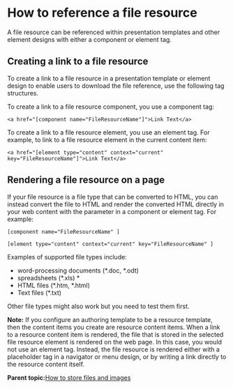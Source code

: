 # How to reference a file resource

A file resource can be referenced within presentation templates and other element designs with either a component or element tag.

## Creating a link to a file resource

To create a link to a file resource in a presentation template or element design to enable users to download the file reference, use the following tag structures.

To create a link to a file resource component, you use a component tag:

```
<a href="[component name="FileResourceName"]">Link Text</a>
```

To create a link to a file resource element, you use an element tag. For example, to link to a file resource element in the current content item:

```
<a href="[element type="content" context="current" key="FileResourceName"]">Link Text</a>
```

## Rendering a file resource on a page

If your file resource is a file type that can be converted to HTML, you can instead convert the file to HTML and render the converted HTML directly in your web content with the  parameter in a component or element tag. For example:

```
[component name="FileResourceName" ]
```

```
[element type="content" context="current" key="FileResourceName" ]
```

Examples of supported file types include:

-   word-processing documents \(\*.doc, \*.odt\)
-   spreadsheets \(\*.xls\) \*
-   HTML files \(\*.htm, \*.html\)
-   Text files \(\*.txt\)

Other file types might also work but you need to test them first.

**Note:** If you configure an authoring template to be a resource template, then the content items you create are resource content items. When a link to a resource content item is rendered, the file that is stored in the selected file resource element is rendered on the web page. In this case, you would not use an element tag. Instead, the file resource is rendered either with a placeholder tag in a navigator or menu design, or by writing a link directly to the resource content itself.

**Parent topic:**[How to store files and images](../wcm/wcm_dev_elements_types_files.md)

